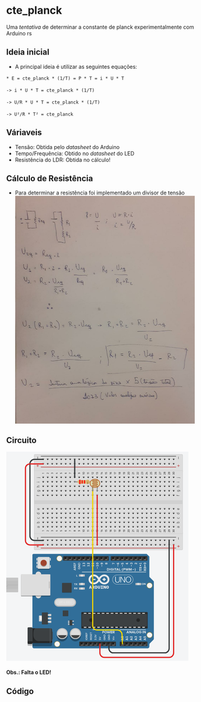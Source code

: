 # cte_planck
Uma *tentativa* de determinar a constante de planck experimentalmente com Arduino rs

## Ideia inicial

- A principal ideia é utilizar as seguintes equações: 

```
* E = cte_planck * (1/T) = P * T = i * U * T

-> i * U * T = cte_planck * (1/T)

-> U/R * U * T = cte_planck * (1/T)

-> U²/R * T² = cte_planck
```

## Váriaveis
- Tensão: Obtida pelo _datasheet_ do Arduino
- Tempo/Frequência: Obtido no _datasheet_ do LED
- Resistência do LDR: Obtida no cálculo!

## Cálculo de Resistência 
- Para determinar a resistência foi implementado um divisor de tensão
![Screenshot](/imgs/calc_dvt.jpeg)

## Circuito
![Screenshot](/imgs/planck_fto.png)

#### Obs.: Falta o LED!

## Código
